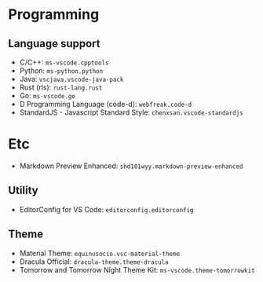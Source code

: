 # Programming

## Language support

+ C/C++: `ms-vscode.cpptools`
+ Python: `ms-python.python`
+ Java: `vscjava.vscode-java-pack`
+ Rust (rls): `rust-lang.rust`
+ Go: `ms-vscode.go`
+ D Programming Language (code-d): `webfreak.code-d`
+ StandardJS - Javascript Standard Style: `chenxsan.vscode-standardjs`

# Etc

+ Markdown Preview Enhanced: `shd101wyy.markdown-preview-enhanced`

## Utility

+ EditorConfig for VS Code: `editorconfig.editorconfig`

## Theme

+ Material Theme: `equinusocio.vsc-material-theme`
+ Dracula Official: `dracula-theme.theme-dracula`
+ Tomorrow and Tomorrow Night Theme Kit: `ms-vscode.theme-tomorrowkit`
